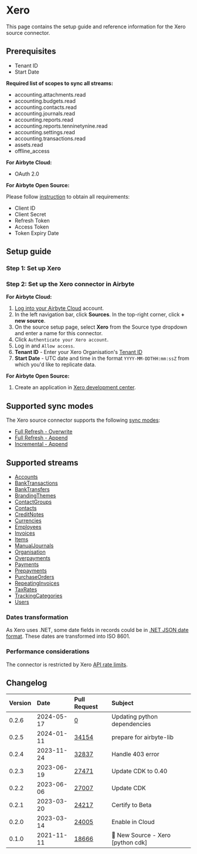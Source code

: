 # Xero

This page contains the setup guide and reference information for the Xero source connector.

## Prerequisites

- Tenant ID
- Start Date

**Required list of scopes to sync all streams:**

- accounting.attachments.read
- accounting.budgets.read
- accounting.contacts.read
- accounting.journals.read
- accounting.reports.read
- accounting.reports.tenninetynine.read
- accounting.settings.read
- accounting.transactions.read
- assets.read
- offline_access

<!-- env:cloud -->

**For Airbyte Cloud:**

- OAuth 2.0
<!-- /env:cloud -->

<!-- env:oss -->

**For Airbyte Open Source:**

Please follow [instruction](https://developer.xero.com/documentation/guides/oauth2/auth-flow/) to obtain all requirements:

- Client ID
- Client Secret
- Refresh Token
- Access Token
- Token Expiry Date
<!-- /env:oss -->

## Setup guide

### Step 1: Set up Xero

<!-- env:cloud -->

### Step 2: Set up the Xero connector in Airbyte

**For Airbyte Cloud:**

1. [Log into your Airbyte Cloud](https://cloud.airbyte.com/workspaces) account.
2. In the left navigation bar, click **Sources**. In the top-right corner, click **+ new source**.
3. On the source setup page, select **Xero** from the Source type dropdown and enter a name for this connector.
4. Click `Authenticate your Xero account`.
5. Log in and `Allow access`.
6. **Tenant ID** - Enter your Xero Organisation's [Tenant ID](https://developer.xero.com/documentation/guides/oauth2/auth-flow/#xero-tenants)
7. **Start Date** - UTC date and time in the format `YYYY-MM-DDTHH:mm:ssZ` from which you'd like to replicate data.
<!-- /env:cloud -->

<!-- env:oss -->

**For Airbyte Open Source:**

1. Create an application in [Xero development center](https://developer.xero.com/app/manage/).
<!-- /env:oss -->

## Supported sync modes

The Xero source connector supports the following [sync modes](https://docs.airbyte.com/cloud/core-concepts#connection-sync-modes):

- [Full Refresh - Overwrite](https://docs.airbyte.com/understanding-airbyte/connections/full-refresh-overwrite/)
- [Full Refresh - Append](https://docs.airbyte.com/understanding-airbyte/connections/full-refresh-append)
- [Incremental - Append](https://docs.airbyte.com/understanding-airbyte/connections/incremental-append)

## Supported streams

- [Accounts](https://developer.xero.com/documentation/api/accounting/accounts)
- [BankTransactions](https://developer.xero.com/documentation/api/accounting/banktransactions)
- [BankTransfers](https://developer.xero.com/documentation/api/accounting/banktransfers)
- [BrandingThemes](https://developer.xero.com/documentation/api/accounting/brandingthemes)
- [ContactGroups](https://developer.xero.com/documentation/api/accounting/contactgroups)
- [Contacts](https://developer.xero.com/documentation/api/accounting/contacts)
- [CreditNotes](https://developer.xero.com/documentation/api/accounting/creditnotes)
- [Currencies](https://developer.xero.com/documentation/api/accounting/currencies)
- [Employees](https://developer.xero.com/documentation/api/accounting/employees)
- [Invoices](https://developer.xero.com/documentation/api/accounting/invoices)
- [Items](https://developer.xero.com/documentation/api/accounting/items)
- [ManualJournals](https://developer.xero.com/documentation/api/accounting/manualjournals)
- [Organisation](https://developer.xero.com/documentation/api/accounting/organisation)
- [Overpayments](https://developer.xero.com/documentation/api/accounting/overpayments)
- [Payments](https://developer.xero.com/documentation/api/accounting/payments)
- [Prepayments](https://developer.xero.com/documentation/api/accounting/prepayments)
- [PurchaseOrders](https://developer.xero.com/documentation/api/accounting/purchaseorders)
- [RepeatingInvoices](https://developer.xero.com/documentation/api/accounting/repeatinginvoices)
- [TaxRates](https://developer.xero.com/documentation/api/accounting/taxrates)
- [TrackingCategories](https://developer.xero.com/documentation/api/accounting/trackingcategories)
- [Users](https://developer.xero.com/documentation/api/accounting/users)

### Dates transformation

As Xero uses .NET, some date fields in records could be in [.NET JSON date format](https://developer.xero.com/documentation/api/accounting/requests-and-responses). These dates are transformed into ISO 8601.

### Performance considerations

The connector is restricted by Xero [API rate limits](https://developer.xero.com/documentation/guides/oauth2/limits/#api-rate-limits).

## Changelog

| Version | Date       | Pull Request                                             | Subject                           |
| :------ | :--------- | :------------------------------------------------------- | :-------------------------------- |
| 0.2.6 | 2024-05-17 | [0](https://github.com/airbytehq/airbyte/pull/0) | Updating python dependencies |
| 0.2.5 | 2024-01-11 | [34154](https://github.com/airbytehq/airbyte/pull/34154) | prepare for airbyte-lib |
| 0.2.4 | 2023-11-24 | [32837](https://github.com/airbytehq/airbyte/pull/32837) | Handle 403 error |
| 0.2.3 | 2023-06-19 | [27471](https://github.com/airbytehq/airbyte/pull/27471) | Update CDK to 0.40 |
| 0.2.2 | 2023-06-06 | [27007](https://github.com/airbytehq/airbyte/pull/27007) | Update CDK |
| 0.2.1 | 2023-03-20 | [24217](https://github.com/airbytehq/airbyte/pull/24217) | Certify to Beta |
| 0.2.0 | 2023-03-14 | [24005](https://github.com/airbytehq/airbyte/pull/24005) | Enable in Cloud |
| 0.1.0 | 2021-11-11 | [18666](https://github.com/airbytehq/airbyte/pull/18666) | 🎉 New Source - Xero [python cdk] |
